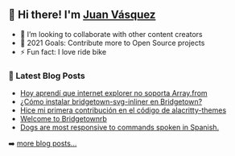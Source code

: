 ## 👋 Hi there! I'm [Juan Vásquez](https://twitter.com/juanvqz_)

- 👯 I’m looking to collaborate with other content creators
- 🥅 2021 Goals: Contribute more to Open Source projects
- ⚡ Fun fact: I love ride bike

### 📕 Latest Blog Posts

<!-- BLOG-POST-LIST:START -->
- [Hoy aprendí que internet explorer no soporta Array.from](https://juanvqz.github.io/diario/javascript/2021/09/01/como-usar-array-from-en-internet-explorer/)
- [¿Cómo instalar bridgetown-svg-inliner en Bridgetown?](https://juanvqz.github.io/bridgetownrb/2021/09/01/como-instalar-bridgetown-svg-inliner-en-bridgetownrb/)
- [Hice mi primera contribución en el código de alacritty-themes](https://juanvqz.github.io/contribuci%C3%B3n/alacritty/2021/08/28/primera-contribucion-en-el-repositorio-alacritty-themes/)
- [Welcome to Bridgetownrb](https://juanvqz.github.io/bridgetownrb/2021/08/22/welcome-to-bridgetown/)
- [Dogs are most responsive to commands spoken in Spanish.](https://dev.to/juanvqz/dogs-are-most-responsive-to-commands-spoken-in-spanish-4k2o)
<!-- BLOG-POST-LIST:END -->

➡️ [more blog posts...](https://juanvqz.github.io)
